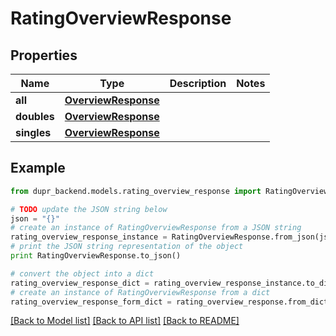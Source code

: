 # RatingOverviewResponse


## Properties
Name | Type | Description | Notes
------------ | ------------- | ------------- | -------------
**all** | [**OverviewResponse**](OverviewResponse.md) |  | 
**doubles** | [**OverviewResponse**](OverviewResponse.md) |  | 
**singles** | [**OverviewResponse**](OverviewResponse.md) |  | 

## Example

```python
from dupr_backend.models.rating_overview_response import RatingOverviewResponse

# TODO update the JSON string below
json = "{}"
# create an instance of RatingOverviewResponse from a JSON string
rating_overview_response_instance = RatingOverviewResponse.from_json(json)
# print the JSON string representation of the object
print RatingOverviewResponse.to_json()

# convert the object into a dict
rating_overview_response_dict = rating_overview_response_instance.to_dict()
# create an instance of RatingOverviewResponse from a dict
rating_overview_response_form_dict = rating_overview_response.from_dict(rating_overview_response_dict)
```
[[Back to Model list]](../README.md#documentation-for-models) [[Back to API list]](../README.md#documentation-for-api-endpoints) [[Back to README]](../README.md)


